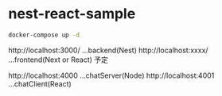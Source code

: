 # nest-react-sample

```bash
docker-compose up -d
```

http://localhost:3000/ ...backend(Nest)
http://localhost:xxxx/ ...frontend(Next or React) 予定

http://localhost:4000 ...chatServer(Node)
http://localhost:4001 ...chatClient(React)
